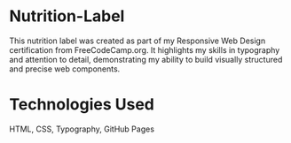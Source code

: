 # Nutrition-Label
This nutrition label was created as part of my Responsive Web Design certification from FreeCodeCamp.org. It highlights my skills in typography and attention to detail, demonstrating my ability to build visually structured and precise web components.


# Technologies Used
HTML, CSS, Typography, GitHub Pages
